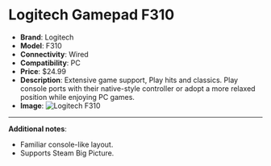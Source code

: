 # Logitech Gamepad F310

- **Brand**: Logitech
- **Model**: F310
- **Connectivity**: Wired
- **Compatibility**: PC
- **Price**: $24.99
- **Description**: Extensive game support, Play hits and classics. Play console ports with their native-style controller or adopt a more relaxed position while enjoying PC games.
- **Image**: ![Logitech F310](URL_to_Logitech_F310_image)

---
**Additional notes**:
- Familiar console-like layout.
- Supports Steam Big Picture.